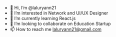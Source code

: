 - 👋 Hi, I’m @laluryann21
- 👀 I’m interested in Network and UI/UX Designer
- 🌱 I’m currently learning React.js
- 💞️ I’m looking to collaborate on Education Startup
- 📫 How to reach me laluryann21@gmail.com

<!---
laluryann21/laluryann21 is a ✨ special ✨ repository because its `README.md` (this file) appears on your GitHub profile.
You can click the Preview link to take a look at your changes.
--->
